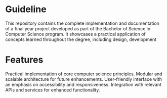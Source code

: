 # Guideline
This repository contains the complete implementation and documentation of a final year project developed as part of the Bachelor of Science in Computer Science program. It showcases a practical application of concepts learned throughout the degree, including design, development
#  Features

Practical implementation of core computer science principles.
Modular and scalable architecture for future enhancements.
User-friendly interface with an emphasis on accessibility and responsiveness.
Integration with relevant APIs and services for enhanced functionality.
